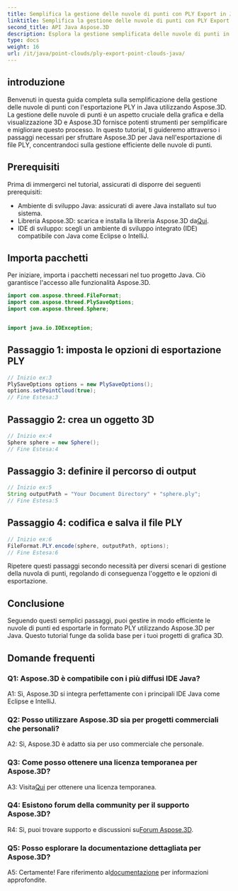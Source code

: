```yaml
---
title: Semplifica la gestione delle nuvole di punti con PLY Export in Java
linktitle: Semplifica la gestione delle nuvole di punti con PLY Export in Java
second_title: API Java Aspose.3D
description: Esplora la gestione semplificata delle nuvole di punti in Java con Aspose.3D. Impara ad esportare file PLY senza sforzo. Potenzia i tuoi progetti di grafica 3D con la nostra guida passo passo.
type: docs
weight: 16
url: /it/java/point-clouds/ply-export-point-clouds-java/
---
```

## introduzione

Benvenuti in questa guida completa sulla semplificazione della gestione delle nuvole di punti con l'esportazione PLY in Java utilizzando Aspose.3D. La gestione delle nuvole di punti è un aspetto cruciale della grafica e della visualizzazione 3D e Aspose.3D fornisce potenti strumenti per semplificare e migliorare questo processo. In questo tutorial, ti guideremo attraverso i passaggi necessari per sfruttare Aspose.3D per Java nell'esportazione di file PLY, concentrandoci sulla gestione efficiente delle nuvole di punti.

## Prerequisiti

Prima di immergerci nel tutorial, assicurati di disporre dei seguenti prerequisiti:

- Ambiente di sviluppo Java: assicurati di avere Java installato sul tuo sistema.
-  Libreria Aspose.3D: scarica e installa la libreria Aspose.3D da[Qui](https://releases.aspose.com/3d/java/).
- IDE di sviluppo: scegli un ambiente di sviluppo integrato (IDE) compatibile con Java come Eclipse o IntelliJ.

## Importa pacchetti

Per iniziare, importa i pacchetti necessari nel tuo progetto Java. Ciò garantisce l'accesso alle funzionalità Aspose.3D.

```java
import com.aspose.threed.FileFormat;
import com.aspose.threed.PlySaveOptions;
import com.aspose.threed.Sphere;


import java.io.IOException;
```

## Passaggio 1: imposta le opzioni di esportazione PLY

```java
// Inizio ex:3
PlySaveOptions options = new PlySaveOptions();
options.setPointCloud(true);
// Fine Estesa:3
```

## Passaggio 2: crea un oggetto 3D

```java
// Inizio ex:4
Sphere sphere = new Sphere();
// Fine Estesa:4
```

## Passaggio 3: definire il percorso di output

```java
// Inizio ex:5
String outputPath = "Your Document Directory" + "sphere.ply";
// Fine Estesa:5
```

## Passaggio 4: codifica e salva il file PLY

```java
// Inizio ex:6
FileFormat.PLY.encode(sphere, outputPath, options);
// Fine Estesa:6
```

Ripetere questi passaggi secondo necessità per diversi scenari di gestione della nuvola di punti, regolando di conseguenza l'oggetto e le opzioni di esportazione.

## Conclusione

Seguendo questi semplici passaggi, puoi gestire in modo efficiente le nuvole di punti ed esportarle in formato PLY utilizzando Aspose.3D per Java. Questo tutorial funge da solida base per i tuoi progetti di grafica 3D.

## Domande frequenti

### Q1: Aspose.3D è compatibile con i più diffusi IDE Java?

A1: Sì, Aspose.3D si integra perfettamente con i principali IDE Java come Eclipse e IntelliJ.

### Q2: Posso utilizzare Aspose.3D sia per progetti commerciali che personali?

A2: Sì, Aspose.3D è adatto sia per uso commerciale che personale.

### Q3: Come posso ottenere una licenza temporanea per Aspose.3D?

 A3: Visita[Qui](https://purchase.aspose.com/temporary-license/) per ottenere una licenza temporanea.

### Q4: Esistono forum della community per il supporto Aspose.3D?

 R4: Sì, puoi trovare supporto e discussioni su[Forum Aspose.3D](https://forum.aspose.com/c/3d/18).

### Q5: Posso esplorare la documentazione dettagliata per Aspose.3D?

 A5: Certamente! Fare riferimento al[documentazione](https://reference.aspose.com/3d/java/) per informazioni approfondite.